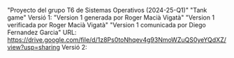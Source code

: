 "Proyecto del grupo T6 de Sistemas Operativos (2024-25-Q1)" 
"Tank game" 
Versió 1:
"Version 1 generada por Roger Macià Vigatà" 
"Version 1 verificada por Roger Macià Vigatà" 
"Version 1 comunicada por Diego Fernandez Garcia" URL: https://drive.google.com/file/d/1z8Ps0toNhqev4g93NmoWZuQS0yeYQdXZ/view?usp=sharing
Versió 2: